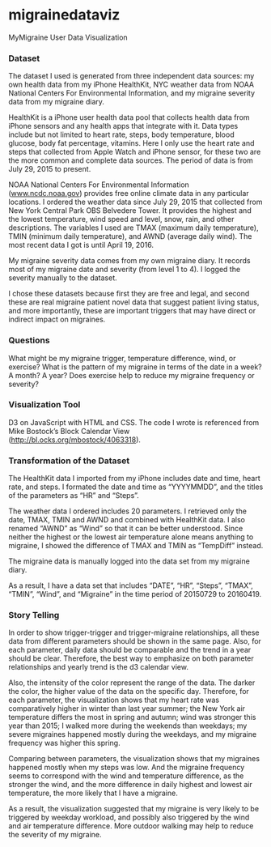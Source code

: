# migrainedataviz
MyMigraine User Data Visualization

### Dataset
The dataset I used is generated from three independent data sources: my own health data from my iPhone HealthKit, NYC weather data from NOAA National Centers For Environmental Information, and my migraine severity data from my migraine diary. 

HealthKit is a iPhone user health data pool that collects health data from iPhone sensors and any health apps that integrate with it. Data types include but not limited to heart rate, steps, body temperature, blood glucose, body fat percentage, vitamins. Here I only use the heart rate and steps that collected from Apple Watch and iPhone sensor, for these two are the more common and complete data sources. The period of data is from July 29, 2015 to present. 

NOAA National Centers For Environmental Information (www.ncdc.noaa.gov) provides free online climate data in any particular locations. I ordered the weather data since July 29, 2015 that collected from New York Central Park OBS Belvedere Tower. It provides the highest and the lowest temperature, wind speed and level, snow, rain, and other descriptions. The variables I used are TMAX (maximum daily temperature), TMIN (minimum daily temperature), and AWND (average daily wind). The most recent data I got is until April 19, 2016.

My migraine severity data comes from my own migraine diary. It records most of my migraine date and severity (from level 1 to 4). I logged the severity manually to the dataset.

I chose these datasets because first they are free and legal, and second these are real migraine patient novel data that suggest patient living status, and more importantly, these are important triggers that may have direct or indirect impact on migraines. 

### Questions 
What might be my migraine trigger, temperature difference, wind, or exercise? What is the pattern of my migraine in terms of the date in a week? A month? A year? Does exercise help to reduce my migraine frequency or severity? 

### Visualization Tool
D3 on JavaScript with HTML and CSS. The code I wrote is referenced from Mike Bostock’s Block Calendar View (http://bl.ocks.org/mbostock/4063318).

### Transformation of the Dataset
The HealthKit data I imported from my iPhone includes date and time, heart rate, and steps. I formated the date and time as “YYYYMMDD”, and the titles of the parameters as “HR” and “Steps”. 

The weather data I ordered includes 20 parameters. I retrieved only the date, TMAX, TMIN and AWND and combined with HealthKit data. I also renamed “AWND” as “Wind” so that it can be better understood. Since neither the highest or the lowest air temperature alone means anything to migraine, I showed the difference of TMAX and TMIN as “TempDiff” instead. 

The migraine data is manually logged into the data set from my migraine diary.

As a result, I have a data set that includes “DATE”, “HR”, “Steps”, “TMAX”, “TMIN”, “Wind”, and “Migraine” in the time period of 20150729 to 20160419.

### Story Telling 
In order to show trigger-trigger and trigger-migraine relationships, all these data from different parameters should be shown in the same page. Also, for each parameter, daily data should be comparable and the trend in a year should be clear. Therefore, the best way to emphasize on both parameter relationships and yearly trend is the d3 calendar view. 

Also, the intensity of the color represent the range of the data. The darker the color, the higher value of the data on the specific day. 
Therefore, for each parameter, the visualization shows that my heart rate was comparatively higher in winter than last year summer; the New York air temperature differs the most in spring and autumn; wind was stronger this year than 2015; I walked more during the weekends than weekdays; my severe migraines happened mostly during the weekdays, and my migraine frequency was higher this spring.

Comparing between parameters, the visualization shows that my migraines happened mostly when my steps was low. And the migraine frequency seems to correspond with the wind and temperature difference, as the stronger the wind, and the more difference in daily highest and lowest air temperature, the more likely that I have a migraine. 

As a result, the visualization suggested that my migraine is very likely to be triggered by weekday workload, and possibly also triggered by the wind and air temperature difference. More outdoor walking may help to reduce the severity of my migraine. 



